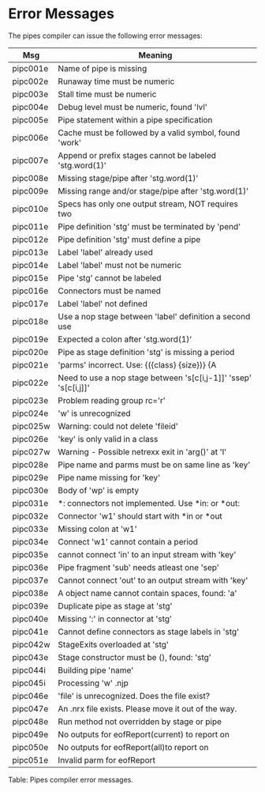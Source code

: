 # Error Messages

The pipes compiler can issue the following error messages:

| Msg |Meaning | 
|---|---|
|pipc001e| Name of pipe is missing|
|pipc002e| Runaway time must be numeric|
|pipc003e| Stall time must be numeric|
|pipc004e| Debug level must be numeric, found 'lvl'|
|pipc005e| Pipe statement within a pipe specification|
|pipc006e| Cache must be followed by a valid symbol, found 'work'|
|pipc007e| Append or prefix stages cannot be labeled 'stg.word(1)'|
|pipc008e| Missing stage/pipe after 'stg.word(1)'|
|pipc009e| Missing range and/or stage/pipe after 'stg.word(1)'|
|pipc010e| Specs has only one output stream, NOT requires two|
|pipc011e| Pipe definition 'stg' must be terminated by 'pend'|
|pipc012e| Pipe definition 'stg' must define a pipe|
|pipc013e| Label 'label' already used|
|pipc014e| Label 'label' must not be numeric|
|pipc015e| Pipe 'stg' cannot be labeled|
|pipc016e| Connectors must be named|
|pipc017e| Label 'label' not defined|
|pipc018e| Use a nop stage between 'label' definition a second use|
|pipc019e| Expected a colon after 'stg.word(1)'|
|pipc020e| Pipe as stage definition 'stg' is missing a period|
|pipc021e| 'parms' incorrect.  Use: {({class} {size})} {A|D} {target}|
|pipc022e| Need to use a nop stage between 's[c[i,j-1]]' 'ssep' 's[c[i,j]]'|
|pipc023e| Problem reading group rc='r'|
|pipc024e| 'w' is unrecognized |
|pipc025w| Warning: could not delete 'fileid'|
|pipc026e| 'key' is only valid in a class|
|pipc027w| Warning - Possible netrexx exit in 'arg()' at 'l'|
|pipc028e| Pipe name and parms must be on same line as 'key'|
|pipc029e| Pipe name missing for 'key'|
|pipc030e| Body of 'wp' is empty|
|pipc031e| *: connectors not implemented.  Use *in: or *out:|
|pipc032e| Connector 'w1' should start with *in or *out|
|pipc033e| Missing colon at 'w1'|
|pipc034e|  Connect 'w1' cannot contain a period|
|pipc035e| cannot connect 'in' to an input stream with 'key'|
|pipc036e| Pipe fragment 'sub' needs atleast one 'sep'|
|pipc037e| Cannot connect 'out' to an output stream with 'key'|
|pipc038e| A object name cannot contain spaces, found: 'a'|
|pipc039e| Duplicate pipe as stage at 'stg'|
|pipc040e| Missing ':' in connector at 'stg'|
|pipc041e| Cannot define connectors as stage labels in 'stg'|
|pipc042w| StageExits overloaded at 'stg'|
|pipc043e| Stage constructor must be (), found: 'stg'|
|pipc044i| Building pipe 'name'|
|pipc045i| Processing 'w' .njp|
|pipc046e| 'file' is unrecognized. Does the file exist?|
|pipc047e| An .nrx file exists. Please move it out of the way.|
|pipc048e| Run method not overridden by stage or  pipe|
|pipc049e| No outputs for eofReport(current) to report on|
|pipc050e| No outputs for eofReport(all)to report on|
|pipc051e| Invalid parm for eofReport|

Table: Pipes compiler error messages.

